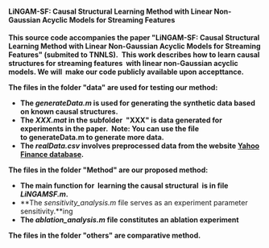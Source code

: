 
#### **LiNGAM-SF: Causal Structural Learning Method with Linear Non-Gaussian Acyclic Models for Streaming Features**

**This source code accompanies the paper "LiNGAM-SF: Causal Structural Learning Method with Linear Non-Gaussian Acyclic Models for Streaming Features" (submited to TNNLS).  This work describes how to learn causal structures for streaming features  with linear non-Gaussian acyclic models. We will  make our code publicly available upon accepttance.**

**The files in the folder "data" are used for testing our method:**

- **The *generateData.m* is used for generating the synthetic data based on known causal structures.**
- **The *XXX.mat* in the subfolder  "XXX" is data generated for  experiments in the paper.  Note: You can use the file to generateData.m to generate more data.**
- **The *realData.csv* involves preprocessed data from the website [Yahoo Finance database](https://help.yahoo.com/kb/sln2311.html).**

**The files in the folder "Method" are our proposed method:**

- **The main function for  learning the causal structural  is in file *LiNGAMSF.m*.**
- **The *sensitivity\_analysis.m* file serves as an experiment parameter sensitivity.**ing
- **The *ablation\_analysis.m* file constitutes an ablation experiment**

**The files in the folder "others" are comparative method.**
